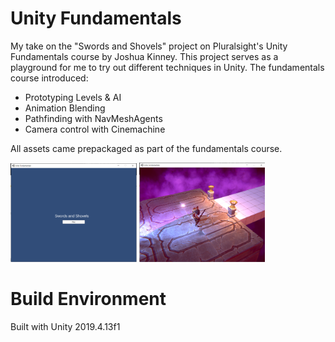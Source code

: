 # Unity Fundamentals

My take on the "Swords and Shovels" project on Pluralsight's Unity Fundamentals course by Joshua Kinney.
This project serves as a playground for me to try out different techniques in Unity.
The fundamentals course introduced:

- Prototyping Levels & AI
- Animation Blending
- Pathfinding with NavMeshAgents
- Camera control with Cinemachine

All assets came prepackaged as part of the fundamentals course.

<img src="./Screenshots/MainMenu.PNG" width="40%"> <img src="./Screenshots/Gameplay.PNG" width="40%">

# Build Environment

Built with Unity 2019.4.13f1